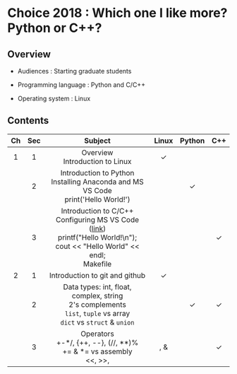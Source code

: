 # Choice 2018 : Which one I like more? Python or C++?

## Overview

* Audiences : Starting graduate students

* Programming language : Python and C/C++

* Operating system : Linux


## Contents

| Ch  | Sec | Subject                           | Linux | Python | C++ |
|:---:|:---:|:---------------------------------:|:-----:|:------:|:---:|
|  1  |  1  | Overview<br>Introduction to Linux |   ✓   |        |     |
|     |  2  | Introduction to Python<br>Installing Anaconda and MS VS Code<br>print('Hello World!') |       |   ✓    |     |
|     |  3  | Introduction to C/C++<br>Configuring MS VS Code ([link](https://code.visualstudio.com/docs/languages/cpp))<br>printf("Hello World!\n");<br>cout << "Hello World" << endl;<br>Makefile |       |        |  ✓  |
|  2  |  1  | Introduction to git and github |   ✓   |        |     |
|     |  2  | Data types: int, float, complex, string<br>2's complements<br>`list`, `tuple` vs array<br>`dict` vs `struct` & `union` |       |   ✓    |  ✓  |
|     |  3  | Operators<br>+-*/, {++, --}, (//, **)%<br>+= & *= vs assembly<br><<, >>, |, & |       |   ✓    |  ✓  |
